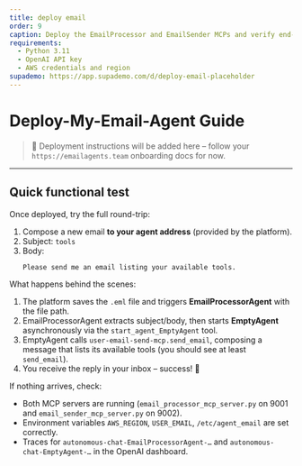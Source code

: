 ```yaml
---
title: deploy email
order: 9
caption: Deploy the EmailProcessor and EmailSender MCPs and verify end-to-end.
requirements:
  - Python 3.11
  - OpenAI API key
  - AWS credentials and region
supademo: https://app.supademo.com/d/deploy-email-placeholder
---
```

# Deploy-My-Email-Agent Guide

> 🚧 Deployment instructions will be added here – follow your
> `https://emailagents.team` onboarding docs for now.

---

## Quick functional test

Once deployed, try the full round-trip:

1. Compose a new email **to your agent address** (provided by the platform).
2. Subject: `tools`
3. Body:
   ```
   Please send me an email listing your available tools.
   ```

What happens behind the scenes:

1. The platform saves the `.eml` file and triggers **EmailProcessorAgent** with the file path.
2. EmailProcessorAgent extracts subject/body, then starts **EmptyAgent** asynchronously via the `start_agent_EmptyAgent` tool.
3. EmptyAgent calls `user-email-send-mcp.send_email`, composing a message that lists its available tools (you should see at least `send_email`).
4. You receive the reply in your inbox – success! 🎉

If nothing arrives, check:
* Both MCP servers are running (`email_processor_mcp_server.py` on 9001 and `email_sender_mcp_server.py` on 9002).
* Environment variables `AWS_REGION`, `USER_EMAIL`, `/etc/agent_email` are set correctly.
* Traces for `autonomous-chat-EmailProcessorAgent-…` and `autonomous-chat-EmptyAgent-…` in the OpenAI dashboard. 